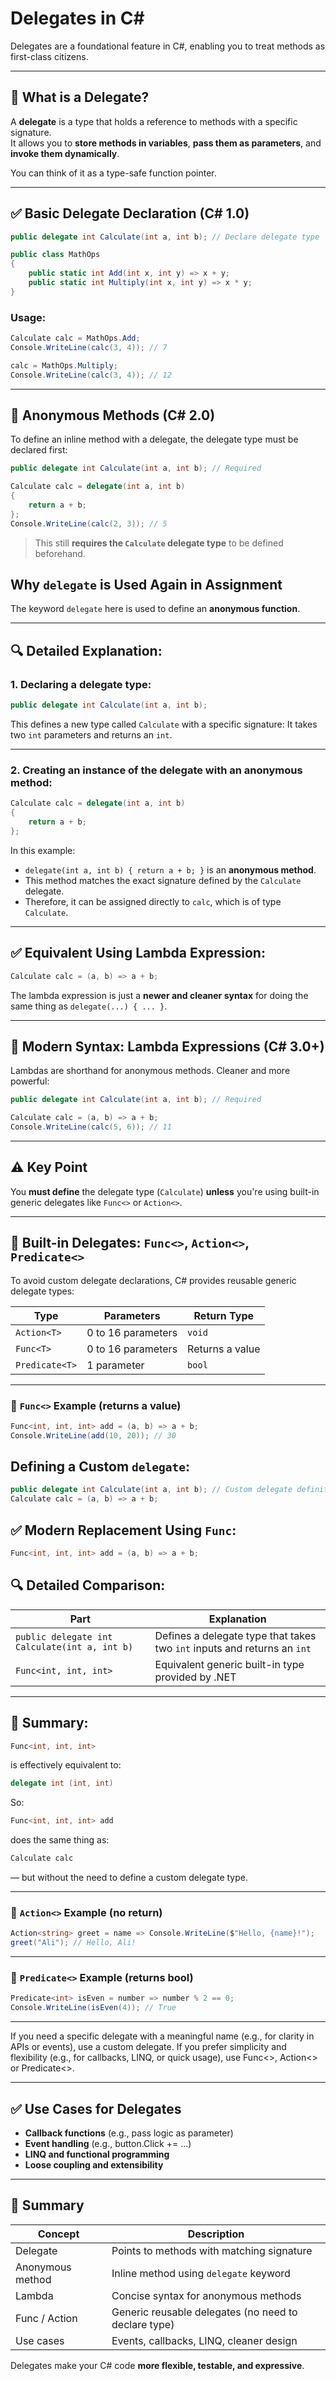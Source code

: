 # Delegates in C#

Delegates are a foundational feature in C#, enabling you to treat methods as first-class citizens.

---

## 🔹 What is a Delegate?

A **delegate** is a type that holds a reference to methods with a specific signature.  
It allows you to **store methods in variables**, **pass them as parameters**, and **invoke them dynamically**.

You can think of it as a type-safe function pointer.

---

## ✅ Basic Delegate Declaration (C# 1.0)

```csharp
public delegate int Calculate(int a, int b); // Declare delegate type

public class MathOps
{
    public static int Add(int x, int y) => x + y;
    public static int Multiply(int x, int y) => x * y;
}
```

### Usage:

```csharp
Calculate calc = MathOps.Add;
Console.WriteLine(calc(3, 4)); // 7

calc = MathOps.Multiply;
Console.WriteLine(calc(3, 4)); // 12
```

---

## 🔄 Anonymous Methods (C# 2.0)

To define an inline method with a delegate, the delegate type must be declared first:

```csharp
public delegate int Calculate(int a, int b); // Required

Calculate calc = delegate(int a, int b)
{
    return a + b;
};
Console.WriteLine(calc(2, 3)); // 5
```

> This still **requires the `Calculate` delegate type** to be defined beforehand.


## Why `delegate` is Used Again in Assignment

The keyword `delegate` here is used to define an **anonymous function**.

---

## 🔍 Detailed Explanation:

### 1. Declaring a delegate type:

```csharp
public delegate int Calculate(int a, int b);
```

This defines a new type called `Calculate` with a specific signature:
It takes two `int` parameters and returns an `int`.

---

### 2. Creating an instance of the delegate with an anonymous method:

```csharp
Calculate calc = delegate(int a, int b)
{
    return a + b;
};
```

In this example:

- `delegate(int a, int b) { return a + b; }` is an **anonymous method**.
- This method matches the exact signature defined by the `Calculate` delegate.
- Therefore, it can be assigned directly to `calc`, which is of type `Calculate`.

---

## ✅ Equivalent Using Lambda Expression:

```csharp
Calculate calc = (a, b) => a + b;
```

The lambda expression is just a **newer and cleaner syntax** for doing the same thing as `delegate(...) { ... }`.

---

## 🧠 Modern Syntax: Lambda Expressions (C# 3.0+)

Lambdas are shorthand for anonymous methods. Cleaner and more powerful:

```csharp
public delegate int Calculate(int a, int b); // Required

Calculate calc = (a, b) => a + b;
Console.WriteLine(calc(5, 6)); // 11
```

---

## ⚠️ Key Point

You **must define** the delegate type (`Calculate`) **unless** you're using built-in generic delegates like `Func<>` or `Action<>`.

---

## 🔌 Built-in Delegates: `Func<>`, `Action<>`, `Predicate<>`

To avoid custom delegate declarations, C# provides reusable generic delegate types:

| Type             | Parameters         | Return Type |
|------------------|--------------------|-------------|
| `Action<T>`      | 0 to 16 parameters | `void`      |
| `Func<T>`        | 0 to 16 parameters | Returns a value |
| `Predicate<T>`   | 1 parameter        | `bool`      |

---

### 🔹 `Func<>` Example (returns a value)

```csharp
Func<int, int, int> add = (a, b) => a + b;
Console.WriteLine(add(10, 20)); // 30
```

## Defining a Custom `delegate`:

```csharp
public delegate int Calculate(int a, int b); // Custom delegate definition
Calculate calc = (a, b) => a + b;
```

## ✅ Modern Replacement Using `Func`:

```csharp
Func<int, int, int> add = (a, b) => a + b;
```

## 🔍 Detailed Comparison:

| Part                                     | Explanation                                                             |
|------------------------------------------|-------------------------------------------------------------------------|
| `public delegate int Calculate(int a, int b)` | Defines a delegate type that takes two `int` inputs and returns an `int` |
| `Func<int, int, int>`                   | Equivalent generic built-in type provided by .NET                        |

---

## 🧠 Summary:

```csharp
Func<int, int, int>
```

is effectively equivalent to:

```csharp
delegate int (int, int)
```

So:

```csharp
Func<int, int, int> add
```

does the same thing as:

```csharp
Calculate calc
```

— but without the need to define a custom delegate type.

---
### 🔹 `Action<>` Example (no return)

```csharp
Action<string> greet = name => Console.WriteLine($"Hello, {name}!");
greet("Ali"); // Hello, Ali!
```

---

### 🔹 `Predicate<>` Example (returns bool)

```csharp
Predicate<int> isEven = number => number % 2 == 0;
Console.WriteLine(isEven(4)); // True
```

---

If you need a specific delegate with a meaningful name (e.g., for clarity in APIs or events), use a custom delegate.
If you prefer simplicity and flexibility (e.g., for callbacks, LINQ, or quick usage), use Func<>, Action<> or Predicate<>.

---

## ✅ Use Cases for Delegates

- **Callback functions** (e.g., pass logic as parameter)
- **Event handling** (e.g., button.Click += ...)
- **LINQ and functional programming**
- **Loose coupling and extensibility**

---

## 🧠 Summary

| Concept           | Description                                |
|-------------------|--------------------------------------------|
| Delegate          | Points to methods with matching signature  |
| Anonymous method  | Inline method using `delegate` keyword     |
| Lambda            | Concise syntax for anonymous methods       |
| Func / Action     | Generic reusable delegates (no need to declare type) |
| Use cases         | Events, callbacks, LINQ, cleaner design    |

Delegates make your C# code **more flexible, testable, and expressive**.
